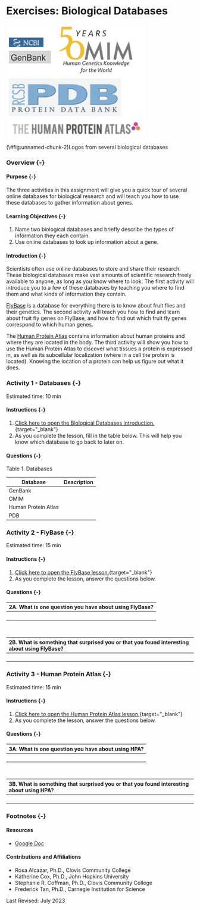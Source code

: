 # Exercises: Biological Databases



<div class="figure">
<img src="assets/database_intro/database_logos.png" alt="Logos from different biological databases, including Human Protein Atlas, Protein Data Bank, Genbank, and Online Mendelian Inheritance in Man" width="370" />
<p class="caption">(\#fig:unnamed-chunk-2)Logos from several biological databases</p>
</div>

### Overview {-}

#### Purpose {-}

The three activities in this assignment will give you a quick tour of several online databases for biological research and will teach you how to use these databases to gather information about genes.

#### Learning Objectives {-}

1. Name two biological databases and briefly describe the types of information they each contain.
1. Use online databases to look up information about a gene.

#### Introduction {-}

Scientists often use online databases to store and share their research.  These biological databases make vast amounts of scientific research freely available to anyone, as long as you know where to look.  The first activity will introduce you to a few of these databases by teaching you where to find them and what kinds of information they contain.

[FlyBase](https://flybase.org/) is a database for everything there is to know about fruit flies and their genetics.  The second activity will teach you how to find and learn about fruit fly genes on FlyBase, and how to find out which fruit fly genes correspond to which human genes.

The [Human Protein Atlas](https://www.proteinatlas.org/) contains information about human proteins and where they are located in the body.  The third activity will show you how to use the Human Protein Atlas to discover what tissues a protein is expressed in, as well as its subcellular localization (where in a cell the protein is located).  Knowing the location of a protein can help us figure out what it does.

### **Activity 1** - Databases {-}

Estimated time: 10 min

#### Instructions {-}

1. [Click here to open the Biological Databases Introduction.](https://www.c-moor.org/module-model-org-db/database-intro.html){target="_blank"}
1. As you complete the lesson, fill in the table below. This will help you know which database to go back to later on.

#### Questions {-}

Table 1. Databases

| Database            | Description |
| --------------------|-------------|
| GenBank             |             |
| OMIM                |             |
| Human Protein Atlas |             |
| PDB                 |             |

### **Activity 2** - FlyBase {-}

Estimated time: 15 min

#### Instructions {-}

1. [Click here to open the FlyBase lesson.](https://www.c-moor.org/module-model-org-db/database-flybase.html){target="_blank"}
1. As you complete the lesson, answer the questions below.

#### Questions {-}

| 2A. What is one question you have about using FlyBase? |
|:-|
| <br> |

<br>

| 2B. What is something that surprised you or that you found interesting about using FlyBase? |
|:-|
| <br> |

### **Activity 3** - Human Protein Atlas {-}

Estimated time: 15 min

#### Instructions {-}

1. [Click here to open the Human Protein Atlas lesson.](https://www.c-moor.org/module-model-org-db/database-hpa.html){target="_blank"}
1. As you complete the lesson, answer the questions below.

#### Questions {-}

| 3A. What is one question you have about using HPA? |
|:-|
| <br> |

<br>

| 3B. What is something that surprised you or that you found interesting about using HPA? |
|:-|
| <br> |

### Footnotes {-}

#### Resources

- [Google Doc](https://docs.google.com/document/d/1M7rtDzyGVUxO2GVBp09bTBu4fMDxocTs)

#### Contributions and Affiliations

- Rosa Alcazar, Ph.D., Clovis Community College
- Katherine Cox, Ph.D., John Hopkins University
- Stephanie R. Coffman, Ph.D., Clovis Community College
- Frederick Tan, Ph.D., Carnegie Institution for Science

Last Revised: July 2023
